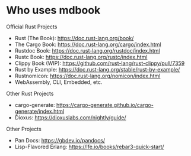# Who uses mdbook

Official Rust Projects

* Rust (The Book): <https://doc.rust-lang.org/book/>
* The Cargo Book: <https://doc.rust-lang.org/cargo/index.html>
* Rustdoc Book: <https://doc.rust-lang.org/rustdoc/index.html>
* Rustc Book: <https://doc.rust-lang.org/rustc/index.html>
* Clippy Book (WIP): <https://github.com/rust-lang/rust-clippy/pull/7359>
* Rust by Example: <https://doc.rust-lang.org/stable/rust-by-example/>
* Rustnomicon: <https://doc.rust-lang.org/nomicon/index.html>
* WebAssembly, CLI, Embedded, etc.

Other Rust Projects

* cargo-generate: <https://cargo-generate.github.io/cargo-generate/index.html>
* Dioxus: <https://dioxuslabs.com/nightly/guide/>

Other Projects

* Pan Docs: <https://gbdev.io/pandocs/>
* Lisp-Flavored Erlang: <https://lfe.io/books/rebar3-quick-start/>
